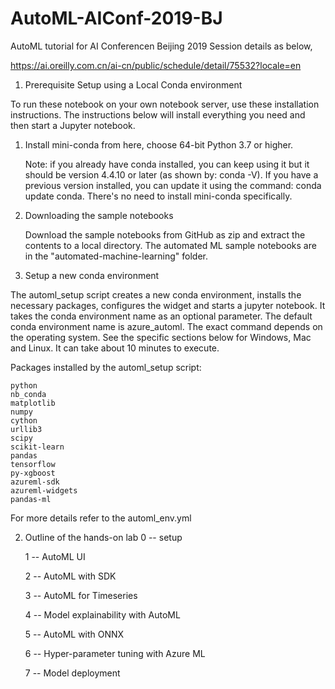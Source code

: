 # AutoML-AIConf-2019-BJ
AutoML tutorial for AI Conferencen Beijing 2019
Session details as below,

https://ai.oreilly.com.cn/ai-cn/public/schedule/detail/75532?locale=en

1. Prerequisite
Setup using a Local Conda environment

To run these notebook on your own notebook server, use these installation instructions. The instructions below will install everything you need and then start a Jupyter notebook.
1. Install mini-conda from here, choose 64-bit Python 3.7 or higher.

    Note: if you already have conda installed, you can keep using it but it should be version 4.4.10 or later (as shown by: conda -V). If you have a previous version installed, you can update it using the command: conda update conda. There's no need to install mini-conda specifically.

2. Downloading the sample notebooks

    Download the sample notebooks from GitHub as zip and extract the contents to a local directory. The automated ML sample notebooks are in the "automated-machine-learning" folder.

3. Setup a new conda environment

The automl_setup script creates a new conda environment, installs the necessary packages, configures the widget and starts a jupyter notebook. It takes the conda environment name as an optional parameter. The default conda environment name is azure_automl. The exact command depends on the operating system. See the specific sections below for Windows, Mac and Linux. It can take about 10 minutes to execute.

Packages installed by the automl_setup script:

    python
    nb_conda
    matplotlib
    numpy
    cython
    urllib3
    scipy
    scikit-learn
    pandas
    tensorflow
    py-xgboost
    azureml-sdk
    azureml-widgets
    pandas-ml

For more details refer to the automl_env.yml


2. Outline of the hands-on lab
	0 -- setup

	1 -- AutoML UI

	2 -- AutoML with SDK

	3 -- AutoML for Timeseries

	4 -- Model explainability with AutoML

	5 -- AutoML with ONNX

	6 -- Hyper-parameter tuning with Azure ML

	7 -- Model deployment

